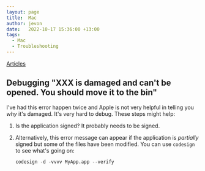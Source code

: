 ```yaml
---
layout: page
title:  Mac
author: jevon
date:   2022-10-17 15:36:00 +13:00
tags:
  - Mac
  - Troubleshooting
---
```


[Articles](Articles.md)

## Debugging "XXX is damaged and can't be opened. You should move it to the bin"

I've had this error happen twice and Apple is not very helpful in telling you _why_ it's damaged. It's very hard to debug. These steps might help:

1. Is the application signed? It probably needs to be signed.
2. Alternatively, this error message can appear if the application is _partially_ signed but some of the files have been modified. 
   You can use `codesign` to see what's going on:
   
   ```
   codesign -d -vvvv MyApp.app --verify
   ```
